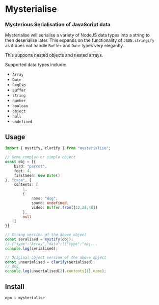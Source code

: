 # Mysterialise
### Mysterious Serialisation of JavaScript data
Mysterialise will serialise a variety of NodeJS data types into a string to then deserialise later. This expands on the functionality of `JSON.stringify` as it does not handle `Buffer` and `Date` types very elegantly.

This supports nested objects and nested arrays.

Supported data types include:
- `Array`
- `Date`
- `RegExp`
- `Buffer`
- `string`
- `number`
- `boolean`
- `object`
- `null`
- `undefined`

## Usage
```ts
import { mystify, clarify } from "mysterialise";

// Some complex or simple object
const obj = [{
    bird: "parrot",
    feet: 4,
    firstSeen: new Date()
}, "cage", {
    contents: [
        1,
        {
            name: "dog",
            sound: undefined,
            video: Buffer.from([12,24,48])
        },
        null
    ]
}]

// String version of the above object
const seralised = mystify(obj);
// {"type":"Array","data":[{"type":"obj...
console.log(serialised);

// Original object version of the above object
const unserialised = clarify(serialised);
// dog
console.log(unserialised[2].contents[1].name);
```

## Install
```
npm i mysterialise
```